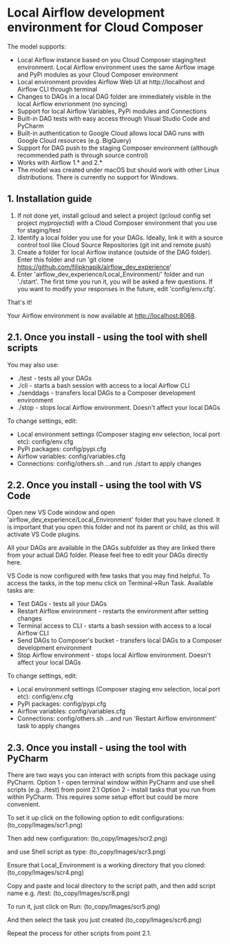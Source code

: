 # Local Airflow development environment for Cloud Composer

The model supports:
- Local Airflow instance based on you Cloud Composer staging/test environment. Local Airflow environment uses the same Airflow image and PyPi modules as your Cloud Composer environment
- Local environment provides Airflow Web UI at http://localhost and Airflow CLI through terminal
- Changes to DAGs in a local DAG folder are immediately visible in the local Airflow envrionment (no syncing)
- Support for local Airflow Variables, PyPi modules and Connections
- Built-in DAG tests with easy access through Visual Studio Code and PyCharm
- Built-in authentication to Google Cloud allows local DAG runs with Google Cloud resources (e.g. BigQuery)
- Support for DAG push to the staging Composer environment (although recommended path is through source control)
- Works with Airflow 1.* and 2.*
- The model was created under macOS but should work with other Linux distributions. There is currently no support for Windows. 

## 1. Installation guide
1. If not done yet, install gcloud and select a project (gcloud config set project *myprojectid*) with a Cloud Composer environment that you use for staging/test
2. Identify a local folder you use for your DAGs. Ideally, link it with a source control tool like Cloud Source Repositories (git init and remote push)
3. Create a folder for local Airflow instance (outside of the DAG folder). Enter this folder and run 'git clone https://github.com/filipknapik/airflow_dev_experience'
4. Enter 'airflow_dev_experience/Local_Environment/' folder and run './start'. The first time you run it, you will be asked a few questions. If you want to modify your responses in the future, edit 'config/env.cfg'.

That's it!

Your Airflow environment is now available at [http://localhost:8068](http://localhost:8068). 

## 2.1. Once you install - using the tool with shell scripts
 You may also use: 
  - ./test - tests all your DAGs
  - ./cli - starts a bash session with access to a local Airflow CLI
  - ./senddags - transfers local DAGs to a Composer development environment
  - ./stop - stops local Airflow environment. Doesn't affect your local DAGs
  
 To change settings, edit:
  - Local environment settings (Composer staging env selection, local port etc): config/env.cfg
  - PyPi packages: config/pypi.cfg
  - Airflow variables: config/variables.cfg
  - Connections: config/others.sh
...and run ./start to apply changes


## 2.2. Once you install - using the tool with VS Code
  Open new VS Code window and open 'airflow_dev_experience/Local_Environment' folder that you have cloned. It is important that you open this folder and not its parent or child, as this will activate VS Code plugins. 
  
  All your DAGs are available in the DAGs subfolder as they are linked there from your actual DAG folder. Please feel free to edit your DAGs directly here. 

  VS Code is now configured with few tasks that you may find helpful. To access the tasks, in the top menu click on Terminal->Run Task. Available tasks are: 
  - Test DAGs - tests all your DAGs
  - Restart Airflow environment - restarts the environment after setting changes
  - Terminal access to CLI - starts a bash session with access to a local Airflow CLI
  - Send DAGs to Composer's bucket - transfers local DAGs to a Composer development environment
  - Stop Airflow environment - stops local Airflow environment. Doesn't affect your local DAGs

 To change settings, edit:
  - Local environment settings (Composer staging env selection, local port etc): config/env.cfg
  - PyPi packages: config/pypi.cfg
  - Airflow variables: config/variables.cfg
  - Connections: config/others.sh
...and run 'Restart Airflow environment' task to apply changes


## 2.3. Once you install - using the tool with PyCharm
  There are two ways you can interact with scripts from this package using PyCharm. 
  Option 1 - open terminal window within PyCharm and use shell scripts (e.g. ./test) from point 2.1
  Option 2 - install tasks that you run from within PyCharm. This requires some setup effort but could be more convenient.  

  To set it up click on the following option to edit configurations:
  (to_copy/Images/scr1.png)

  Then add new configuration: 
  (to_copy/Images/scr2.png)

  and use Shell script as type:
  (to_copy/Images/scr3.png)

  Ensure that Local_Environment is a working directory that you cloned:
  (to_copy/Images/scr4.png)

  Copy and paste and local directory to the script path, and then add script name e.g. /test:
  (to_copy/Images/scr8.png)

  To run it, just click on Run:
  (to_copy/Images/scr5.png)

  And then select the task you just created
  (to_copy/Images/scr6.png)

  Repeat the process for other scripts from point 2.1.
